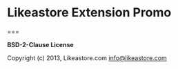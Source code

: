 # Likeastore Extension Promo

===

**BSD-2-Clause License**

Copyright (c) 2013, Likeastore.com info@likeastore.com
